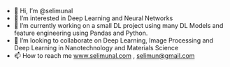 - 👋 Hi, I’m @selimunal
- 👀 I’m interested in Deep Learning and Neural Networks
- 🌱 I’m currently working on a small DL project using many DL Models and feature engineering using Pandas and Python.
- 💞️ I’m looking to collaborate on Deep Learning, Image Processing and Deep Learning in Nanotechnology and Materials Science
- 📫 How to reach me www.selimunal.com , selimun@gmail.com

<!---
selimunal/selimunal is a ✨ special ✨ repository because its `README.md` (this file) appears on your GitHub profile.
You can click the Preview link to take a look at your changes.
--->
